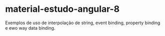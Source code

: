 # material-estudo-angular-8

Exemplos de uso de interpolação de string, event binding, property binding e ewo way data binding.


